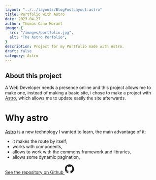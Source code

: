 ```yaml
---
layout: "../../layouts/BlogPostLayout.astro"
title: Portfolio with Astro
date: 2023-04-27
author: Thomas Cano Morant
image: {
  src: "/images/portfolio.jpg",
  alt: "The Astro Porfolio",
}
description: Project for my Portfolio made with Astro.
draft: false
category: Astro
---
```


## About this project
A Web Developer needs a presence online and this project allows me to make one, instead of making a basic site, i chose to make a project with [Astro](https://astro.build/), which allows me to update easily the site afterwards. 

# Why astro
[Astro](https://astro.build/) is a new technology I wanted to learn, the main advantage of it:
 - it makes the route by itself, 
 - works with components,
 - allows to work with the commons framework and libraries,
 - allows some dynamic pagination,

 [See the repository on Github <svg xmlns="http://www.w3.org/2000/svg" width="32" height="32" viewBox="0 0 24 24"><path fill="currentColor" fill-rule="evenodd" d="M11.999 1C5.926 1 1 5.925 1 12c0 4.86 3.152 8.983 7.523 10.437c.55.102.75-.238.75-.53c0-.26-.009-.952-.014-1.87c-3.06.664-3.706-1.475-3.706-1.475c-.5-1.27-1.221-1.61-1.221-1.61c-.999-.681.075-.668.075-.668c1.105.078 1.685 1.134 1.685 1.134c.981 1.68 2.575 1.195 3.202.914c.1-.71.384-1.195.698-1.47c-2.442-.278-5.01-1.222-5.01-5.437c0-1.2.428-2.183 1.132-2.952c-.114-.278-.491-1.397.108-2.91c0 0 .923-.297 3.025 1.127A10.536 10.536 0 0 1 12 6.32a10.49 10.49 0 0 1 2.754.37c2.1-1.424 3.022-1.128 3.022-1.128c.6 1.514.223 2.633.11 2.911c.705.769 1.13 1.751 1.13 2.952c0 4.226-2.572 5.156-5.022 5.428c.395.34.747 1.01.747 2.037c0 1.47-.014 2.657-.014 3.017c0 .295.199.637.756.53C19.851 20.979 23 16.859 23 12c0-6.075-4.926-11-11.001-11"/></svg>](https://github.com/kenosama/Showcase)